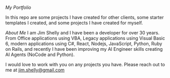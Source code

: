 *My Portfolio*

In this repo are some projects I have created for other clients, some starter templates I created, and some projects I have created for myself.  

*About Me*
I am Jim Shelly and I have been a developer for over 30 years.  From Office applications using VBA, Legacy applications using Visual Basic 6, modern applications using C#, React, Nodejs, JavaScript, Python, Ruby on Rails, and recently I have been improving my AI Engineer skills creating AI Agents (NoCode and Python).  

I would love to work with you on any projects you have.  Please reach out to me at jim.shelly@gmail.com